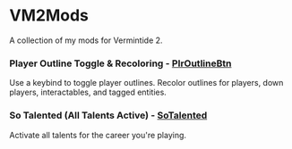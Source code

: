 # VM2Mods
A collection of my mods for Vermintide 2.

### Player Outline Toggle & Recoloring - [PlrOutlineBtn](PlrOutlineBtn)
Use a keybind to toggle player outlines. Recolor outlines for players, down players, interactables, and tagged entities.

### So Talented (All Talents Active) - [SoTalented](SoTalented)
Activate all talents for the career you're playing.
